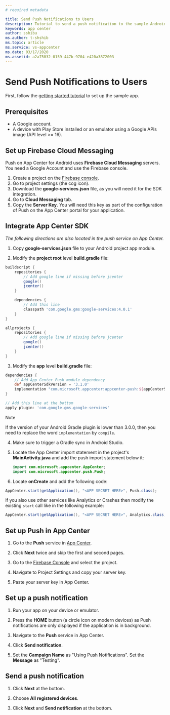 ```yaml
---
# required metadata

title: Send Push Notifications to Users
description: Tutorial to send a push notification to the sample Android app.
keywords: app center
author: sshibu
ms.author: t-shshib
ms.topic: article
ms.service: vs-appcenter
ms.date: 03/17/2020
ms.assetid: a2a75032-0159-447b-9704-e420a3872003
---
```


# Send Push Notifications to Users

First, follow the [getting started tutorial](getting-started.md) to set up the sample app.

## Prerequisites

- A Google account.
- A device with Play Store installed or an emulator using a Google APIs image (API level >= 16).

## Set up Firebase Cloud Messaging

Push on App Center for Android uses **Firebase Cloud Messaging** servers.
You need a Google Account and use the Firebase console.

1. Create a project on the [Firebase console](https://console.firebase.google.com/).
2. Go to project settings (the cog icon).
3. Download the **google-services.json** file, as you will need it for the SDK integration.
4. Go to **Cloud Messaging** tab.
5. Copy the **Server Key**. You will need this key as part of the configuration of Push on the App Center portal for your application.

## Integrate App Center SDK

*The following directions are also located in the push service on App Center.*

1. Copy **google-services.json** file to your Android project app module.

2. Modify the **project root** level **build.gradle** file:

  ```groovy
  buildscript {
      repositories {
          // Add google line if missing before jcenter
          google()
          jcenter()
      }

      dependencies {
          // Add this line
          classpath 'com.google.gms:google-services:4.0.1'
      }
  }

  allprojects {
      repositories {
          // Add google line if missing before jcenter
          google()
          jcenter()
      }
  }
  ```

3. Modify the **app** level **build.gradle** file:

  ```groovy
  dependencies {
      // Add App Center Push module dependency
      def appCenterSdkVersion = '3.1.0'
      implementation "com.microsoft.appcenter:appcenter-push:${appCenterSdkVersion}"
  }

  // Add this line at the bottom
  apply plugin: 'com.google.gms.google-services'
  ```

  > [!NOTE]
  > If the version of your Android Gradle plugin is lower than 3.0.0, then you need to replace the word `implementation` by `compile`.

4. Make sure to trigger a Gradle sync in Android Studio.

5. Locate the App Center import statement in the project's **MainActivity.java** and add the push import statement below it:

   ```java
   import com.microsoft.appcenter.AppCenter;
   import com.microsoft.appcenter.push.Push;
   ```

3. Locate **onCreate** and add the following code:

  ```java
  AppCenter.start(getApplication(), "<APP SECRET HERE>", Push.class);
  ```

  If you also use other services like Analytics or Crashes then modify the existing `start` call like in the following example:

  ```java
  AppCenter.start(getApplication(), "<APP SECRET HERE>", Analytics.class, Crashes.class, Push.class);
  ```

## Set up Push in App Center

1. Go to the **Push** service in [App Center](https://appcenter.ms/apps).

2. Click **Next** twice and skip the first and second pages.

3. Go to the [Firebase Console](https://console.firebase.google.com/) and select the project.

4. Navigate to Project Settings and copy your server key.

5. Paste your server key in App Center.

## Set up a push notification

1. Run your app on your device or emulator.

2. Press the **HOME** button (a circle icon on modern devices) as Push notifications are only displayed if the application is in background.

3. Navigate to the **Push** service in App Center.

4. Click **Send notification**.

5. Set the **Campaign Name** as "Using Push Notifications". Set the **Message** as "Testing".

## Send a push notification

1. Click **Next** at the bottom.

2. Choose **All registered devices**.

3. Click **Next** and **Send notification** at the bottom.
